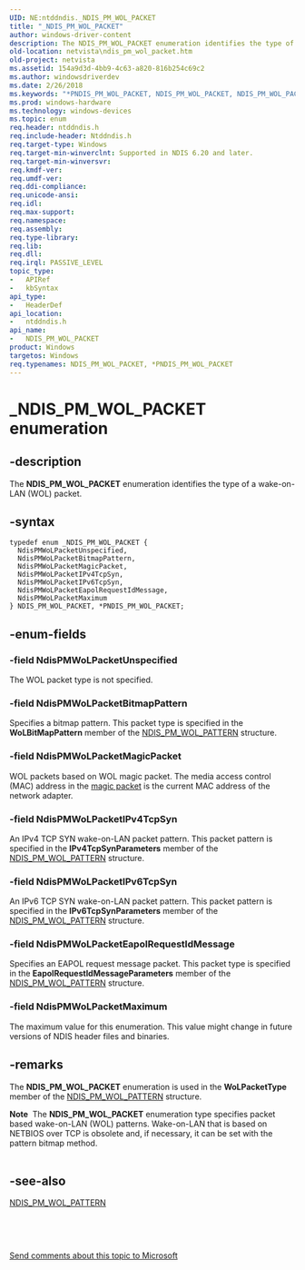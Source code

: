 ```yaml
---
UID: NE:ntddndis._NDIS_PM_WOL_PACKET
title: "_NDIS_PM_WOL_PACKET"
author: windows-driver-content
description: The NDIS_PM_WOL_PACKET enumeration identifies the type of a wake-on-LAN (WOL) packet.
old-location: netvista\ndis_pm_wol_packet.htm
old-project: netvista
ms.assetid: 154a9d3d-4bb9-4c63-a820-816b254c69c2
ms.author: windowsdriverdev
ms.date: 2/26/2018
ms.keywords: "*PNDIS_PM_WOL_PACKET, NDIS_PM_WOL_PACKET, NDIS_PM_WOL_PACKET enumeration [Network Drivers Starting with Windows Vista], NdisPMWoLPacketBitmapPattern, NdisPMWoLPacketEapolRequestIdMessage, NdisPMWoLPacketIPv4TcpSyn, NdisPMWoLPacketIPv6TcpSyn, NdisPMWoLPacketMagicPacket, NdisPMWoLPacketMaximum, NdisPMWoLPacketUnspecified, PNDIS_PM_WOL_PACKET, PNDIS_PM_WOL_PACKET enumeration pointer [Network Drivers Starting with Windows Vista], _NDIS_PM_WOL_PACKET, miniport_power_management_ref_4788c1ee-7ed8-49f2-950b-7a820223bc32.xml, netvista.ndis_pm_wol_packet, ntddndis/NDIS_PM_WOL_PACKET, ntddndis/NdisPMWoLPacketBitmapPattern, ntddndis/NdisPMWoLPacketEapolRequestIdMessage, ntddndis/NdisPMWoLPacketIPv4TcpSyn, ntddndis/NdisPMWoLPacketIPv6TcpSyn, ntddndis/NdisPMWoLPacketMagicPacket, ntddndis/NdisPMWoLPacketMaximum, ntddndis/NdisPMWoLPacketUnspecified, ntddndis/PNDIS_PM_WOL_PACKET"
ms.prod: windows-hardware
ms.technology: windows-devices
ms.topic: enum
req.header: ntddndis.h
req.include-header: Ntddndis.h
req.target-type: Windows
req.target-min-winverclnt: Supported in NDIS 6.20 and later.
req.target-min-winversvr: 
req.kmdf-ver: 
req.umdf-ver: 
req.ddi-compliance: 
req.unicode-ansi: 
req.idl: 
req.max-support: 
req.namespace: 
req.assembly: 
req.type-library: 
req.lib: 
req.dll: 
req.irql: PASSIVE_LEVEL
topic_type:
-	APIRef
-	kbSyntax
api_type:
-	HeaderDef
api_location:
-	ntddndis.h
api_name:
-	NDIS_PM_WOL_PACKET
product: Windows
targetos: Windows
req.typenames: NDIS_PM_WOL_PACKET, *PNDIS_PM_WOL_PACKET
---
```


# _NDIS_PM_WOL_PACKET enumeration


## -description


The <b>NDIS_PM_WOL_PACKET</b> enumeration identifies the type of a wake-on-LAN (WOL) packet.


## -syntax


````
typedef enum _NDIS_PM_WOL_PACKET { 
  NdisPMWoLPacketUnspecified,
  NdisPMWoLPacketBitmapPattern,
  NdisPMWoLPacketMagicPacket,
  NdisPMWoLPacketIPv4TcpSyn,
  NdisPMWoLPacketIPv6TcpSyn,
  NdisPMWoLPacketEapolRequestIdMessage,
  NdisPMWoLPacketMaximum
} NDIS_PM_WOL_PACKET, *PNDIS_PM_WOL_PACKET;
````


## -enum-fields




### -field NdisPMWoLPacketUnspecified

The WOL packet type is not specified.


### -field NdisPMWoLPacketBitmapPattern

Specifies a bitmap pattern. This packet type is specified in the 
     <b>WoLBitMapPattern</b> member of the 
     <a href="..\ntddndis\ns-ntddndis-_ndis_pm_wol_pattern.md">NDIS_PM_WOL_PATTERN</a> structure.


### -field NdisPMWoLPacketMagicPacket

WOL packets based on WOL magic packet. The media access control (MAC) address in the 
     <a href="https://technet.microsoft.com/en-us/windows/hh147630.aspx">magic packet</a> is the current MAC
     address of the network adapter.


### -field NdisPMWoLPacketIPv4TcpSyn

An IPv4 TCP SYN wake-on-LAN packet pattern. This packet pattern is specified in the 
     <b>IPv4TcpSynParameters</b> member of the <a href="..\ntddndis\ns-ntddndis-_ndis_pm_wol_pattern.md">NDIS_PM_WOL_PATTERN</a> structure.


### -field NdisPMWoLPacketIPv6TcpSyn

An IPv6 TCP SYN wake-on-LAN packet pattern. This packet pattern is specified in the 
     <b>IPv6TcpSynParameters</b> member of the <a href="..\ntddndis\ns-ntddndis-_ndis_pm_wol_pattern.md">NDIS_PM_WOL_PATTERN</a> structure.


### -field NdisPMWoLPacketEapolRequestIdMessage

Specifies an EAPOL request message packet. This packet type is specified in the 
     <b>EapolRequestIdMessageParameters</b> member of the <a href="..\ntddndis\ns-ntddndis-_ndis_pm_wol_pattern.md">NDIS_PM_WOL_PATTERN</a> structure.


### -field NdisPMWoLPacketMaximum

The maximum value for this enumeration. This value might change in future versions of NDIS header
     files and binaries.


## -remarks



The <b>NDIS_PM_WOL_PACKET</b> enumeration is used in the 
    <b>WoLPacketType</b> member of the 
    <a href="..\ntddndis\ns-ntddndis-_ndis_pm_wol_pattern.md">NDIS_PM_WOL_PATTERN</a> structure.

<div class="alert"><b>Note</b>  The <b>NDIS_PM_WOL_PACKET</b> enumeration type specifies packet based wake-on-LAN (WOL)
    patterns. Wake-on-LAN that is based on NETBIOS over TCP is obsolete and, if necessary, it can be set with
    the pattern bitmap method.</div>
<div> </div>



## -see-also

<a href="..\ntddndis\ns-ntddndis-_ndis_pm_wol_pattern.md">NDIS_PM_WOL_PATTERN</a>



 

 

<a href="mailto:wsddocfb@microsoft.com?subject=Documentation%20feedback [netvista\netvista]:%20NDIS_PM_WOL_PACKET enumeration%20 RELEASE:%20(2/26/2018)&amp;body=%0A%0APRIVACY STATEMENT%0A%0AWe use your feedback to improve the documentation. We don't use your email address for any other purpose, and we'll remove your email address from our system after the issue that you're reporting is fixed. While we're working to fix this issue, we might send you an email message to ask for more info. Later, we might also send you an email message to let you know that we've addressed your feedback.%0A%0AFor more info about Microsoft's privacy policy, see http://privacy.microsoft.com/en-us/default.aspx." title="Send comments about this topic to Microsoft">Send comments about this topic to Microsoft</a>

